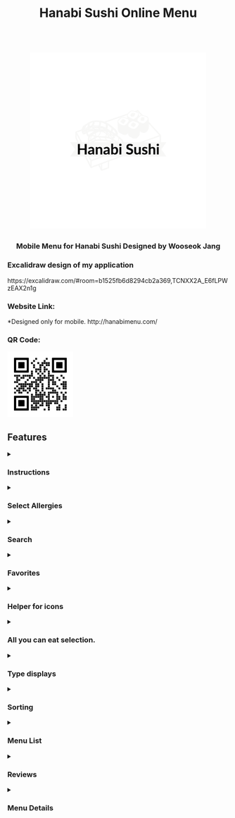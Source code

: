 <h1 align="center">Hanabi Sushi Online Menu</h1>

<h1 align="center">
  <br>
    <img height="400" src="./client/dist/assets/logo.png">
    <h3 align="center">
        Mobile Menu for Hanabi Sushi Designed by Wooseok Jang
      <br>
    </h3>
</h1>

<h3>Excalidraw design of my application</h3>
https://excalidraw.com/#room=b1525fb6d8294cb2a369,TCNXX2A_E6fLPWzEAX2n1g

<h3>Website Link:</h3>
*Designed only for mobile.
http://hanabimenu.com/

<h3>QR Code:</h3>
<img height="150" src="./assets/hanabi-qr.png">

<h2>Features</h2>

<details>
  <summary>
    <h3>Instructions</h3>
  </summary>
  <ul>
    <li>Will only appear on first visit or on click of instruction button.</li>
    <li>Contains all instructions for user to use the app efficiently.</li>
    <li>Contains short Gifs that demonstrates how to use a feature by pages.</li>
    <li>Buttons to navigate pages for instructions.</li>
  </ul>
</details>

<details>
  <summary><h3>Select Allergies</h3></summary>
  <img height="350" src="./assets/allergy-de.gif">
  <ul>
    <li>Displays all ingredient in the database.</li>
    <li>User may select them to add to their allergy list.</li>
    <li>This will help users to see the menus they are allergic to.</li>
    <li>It will also help users to see selected menu without allergic ingredients.</li>
  </ul>
</details>

<details>
  <summary>
    <h3>Search</h3>
  </summary>
  <img height="350" src="./assets/search-de.gif">
  <ul>
    <li>User can search the data base with an input</li>
    <li>Search input will search the DB that matches/contains input string in name, ingredients or keywords of the recipe.</li>
    <li>Searching with an input will render all menus related to the input.</li>
  </ul>
</details>

<details>
  <summary>
    <h3>Favorites</h3>
  </summary>
  <img height="350" src="./assets/favorites-d.gif">
  <ul>
    <li>User may add menus to their favorite</li>
    <li>User will able to see the favorites render in favorites list.</li>
    <li>Recipes in database will also collect data to see how many users added the menu to their favorites.</li>
  </ul>
</details>

<details>
  <summary>
    <h3>Helper for icons</h3>
  </summary>
  <img height="350" src="./assets/icon-d.gif">
  <ul>
    <li>This component displays icon and it's description.</li>
    <li>User can see what icons are meant.</li>
  </ul>
</details>

<details>
  <summary>
    <h3>All you can eat selection.</h3>
  </summary>
  <img height="350" src="./assets/ayce-d.gif">
  <ul>
    <li>User can select either AYCE(all you can eat) or A La Carte.</li>
    <li>Each selection will change the way of displaying menu list.</li>
  </ul>
</details>

<details>
  <summary>
    <h3>Type displays</h3>
  </summary>
  <img height="350" src="./assets/listdisplay-d.gif">
  <ul>
    <li>User will see all types of menu render on their screen.</li>
    <li>User can click on type and it will show all menus that is associated with the menu type.</li>
    <li>Clicking type will also scroll so that user can see the top of the list.</li>
    <li>It will also display sorting component.</li>
  </ul>
</details>

<details>
  <summary>
    <h3>Sorting</h3>
  </summary>
  <img height="350" src="./assets/sorting-d.gif">
  <ul>
    <li>User can select sorting method.</li>
    <li>
      Sorting methods are:
      <ul>
        <li>Alphabetical A to Z or Z to A</li>
        <li>Price Low to High or High to Low</li>
        <li>Ratings Low to High or High to Low</li>
        <li>Favorites count High to Low</li>
      </ul>
    </li>
  </ul>
</details>

<details>
  <summary>
    <h3>Menu List</h3>
  </summary>
  <ul>
    <li>Each menu entry will be display under the menu type.</li>
    <li>
      Each menu will be displayed with its details.
      <ul>
        <li>Name</li>
        <li>Price</li>
        <li>Rating</li>
        <li>Icons</li>
      </ul>
    </li>
    <li>
      Each menu will also come with buttons
      <ul>
        <li>Reviews</li>
        <li>Details</li>
      </ul>
    </li>
  </ul>
</details>

<details>
  <summary>
    <h3>Reviews</h3>
  </summary>
  <img height="350" src="./assets/rating-d.gif">
  <ul>
    <li>Users can see all the reviews that has been made.</li>
    <li>Users can also write their own review with an rating.</li>
    <li>Each review can be clicked with helpful, It will change the way reviews are rendered.(It will display reviews with more helpful votes first.)</li>
    <li>Each review also can be reported for management team to review.(can also deleted)</li>
    <li>Each review will also display when review was made by timeago format.</li>
  </ul>
</details>

<details>
  <summary>
    <h3>Menu Details</h3>
  </summary>
  <img height="350" src="./assets/display-d.gif">
  <ul>
    <li>It will display all details to the recipe.</li>
    <li>It also shows images for the menu.</li>
    <li>Can also see how many users added selected menu to their favorites.</li>
    <li>Users are also allowed to contribute their images for the menu.(will be reviewed by management team before updated)</li>
    <li>It will also show you what you are allergic to that menu contains and it will display menu details w/o allergic item.</li>
    <li>
      Contains buttons:
      <ul>
        <li>Add/remove to/from favorites (will save/remove to/from user's favorite)</li>
        <li>Rating & Review (will display reviews page for current menu)</li>
      </ul>
    </li>
  </ul>
</details>
